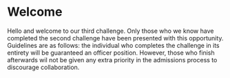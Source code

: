 # Welcome
Hello and welcome to our third challenge. Only those who we know have completed the second challenge have been presented with this opportunity. Guidelines are as follows: the individual who completes the challenge in its entirety will be guaranteed an officer position. However, those who finish afterwards wil not be given any extra priority in the admissions process to discourage collaboration.
